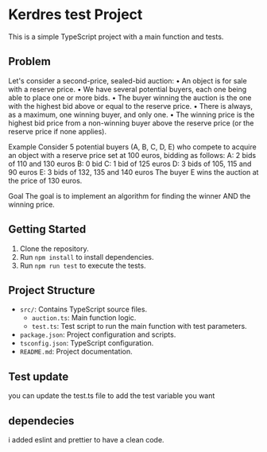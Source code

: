 # Kerdres test Project

This is a simple TypeScript project with a main function and tests.

## Problem

Let's consider a second-price, sealed-bid auction:
• An object is for sale with a reserve price.
• We have several potential buyers, each one being able to place one or more bids.
• The buyer winning the auction is the one with the highest bid above or equal to the reserve price.
• There is always, as a maximum, one winning buyer, and only one.
• The winning price is the highest bid price from a non-winning buyer above the reserve
price (or the reserve price if none applies).

Example
Consider 5 potential buyers (A, B, C, D, E) who compete to acquire an object with a reserve price set at 100 euros, bidding as follows:
A: 2 bids of 110 and 130 euros
B: 0 bid
C: 1 bid of 125 euros
D: 3 bids of 105, 115 and 90 euros E: 3 bids of 132, 135 and 140 euros
The buyer E wins the auction at the price of 130 euros.

Goal
The goal is to implement an algorithm for finding the winner AND the winning price.

## Getting Started

1. Clone the repository.
2. Run `npm install` to install dependencies.
3. Run `npm run test` to execute the tests.

## Project Structure

-   `src/`: Contains TypeScript source files.
    -   `auction.ts`: Main function logic.
    -   `test.ts`: Test script to run the main function with test parameters.
-   `package.json`: Project configuration and scripts.
-   `tsconfig.json`: TypeScript configuration.
-   `README.md`: Project documentation.

## Test update

you can update the test.ts file to add the test variable you want

## dependecies

i added eslint and prettier to have a clean code.
